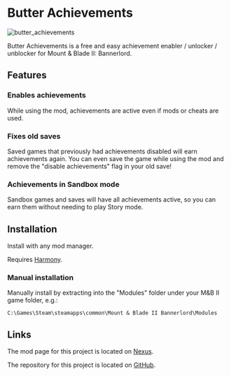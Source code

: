 # Butter Achievements

![butter_achievements](https://user-images.githubusercontent.com/1896945/199608500-616d1831-2d1a-4fc8-bbd4-ac241acdae07.png)

Butter Achievements is a free and easy achievement enabler / unlocker / unblocker for Mount & Blade II: Bannerlord.

## Features

### Enables achievements

While using the mod, achievements are active even if mods or cheats are used.

### Fixes old saves

Saved games that previously had achievements disabled will earn achievements again. You can even save the game while using the mod and remove the "disable achievements" flag in your old save!

### Achievements in Sandbox mode

Sandbox games and saves will have all achievements active, so you can earn them without needing to play Story mode.

## Installation

Install with any mod manager.

Requires [Harmony](https://www.nexusmods.com/mountandblade2bannerlord/mods/2006).

### Manual installation

Manually install by extracting into the "Modules" folder under your M&B II game folder, e.g.:

`C:\Games\Steam\steamapps\common\Mount & Blade II Bannerlord\Modules`

## Links

The mod page for this project is located on [Nexus](https://www.nexusmods.com/mountandblade2bannerlord/mods/4201).

The repository for this project is located on [GitHub](https://github.com/jzebedee/ButterAchievements).
